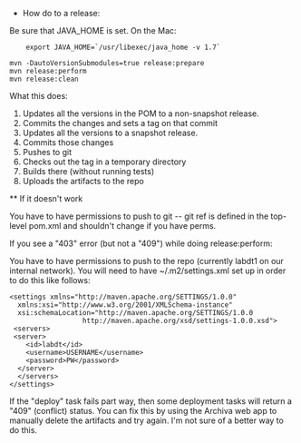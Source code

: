 * How do to a release:

Be sure that JAVA_HOME is set. On the Mac:

        export JAVA_HOME=`/usr/libexec/java_home -v 1.7`

	mvn -DautoVersionSubmodules=true release:prepare
	mvn release:perform
	mvn release:clean

What this does:

1) Updates all the versions in the POM to a non-snapshot release.
2) Commits the changes and sets a tag on that commit
3) Updates all the versions to a snapshot release.
4) Commits those changes
5) Pushes to git
6) Checks out the tag in a temporary directory
7) Builds there (without running tests)
8) Uploads the artifacts to the repo

** If it doesn't work

You have to have permissions to push to git -- git ref is defined
in the top-level pom.xml and shouldn't change if you have perms.

If you see a "403" error (but not a "409") while doing release:perform:

You have to have permissions to push to the repo (currently
labdt1 on our internal network). You will need to have
~/.m2/settings.xml set up in order to do this like follows:

	<settings xmlns="http://maven.apache.org/SETTINGS/1.0.0"
	  xmlns:xsi="http://www.w3.org/2001/XMLSchema-instance"
	  xsi:schemaLocation="http://maven.apache.org/SETTINGS/1.0.0
                      http://maven.apache.org/xsd/settings-1.0.0.xsd">
	 <servers>
	 <server>
	    <id>labdt</id>
	    <username>USERNAME</username>
	    <password>PW</password>
	  </server>
	  </servers>
	</settings>

If the "deploy" task fails part way, then some deployment tasks will return
a "409" (conflict) status. You can fix this by using the Archiva web app to
manually delete the artifacts and try again. I'm not sure of a better way
to do this.


